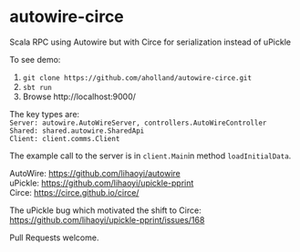 # autowire-circe
Scala RPC using Autowire but with Circe for serialization instead of uPickle

To see demo:
1. `git clone https://github.com/aholland/autowire-circe.git`
2. `sbt run`
3. Browse http://localhost:9000/

The key types are:  
`Server: autowire.AutoWireServer, controllers.AutoWireController`  
`Shared: shared.autowire.SharedApi`  
`Client: client.comms.Client`  

The example call to the server is in `client.Main`in method `loadInitialData`.

AutoWire: https://github.com/lihaoyi/autowire  
uPickle: https://github.com/lihaoyi/upickle-pprint  
Circe: https://circe.github.io/circe/  

The uPickle bug which motivated the shift to Circe: https://github.com/lihaoyi/upickle-pprint/issues/168

Pull Requests welcome.
